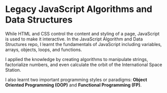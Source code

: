 # Legacy JavaScript Algorithms and Data Structures

While HTML and CSS control the content and styling of a page, JavaScript is used to make it interactive. 
In the JavaScript Algorithm and Data Structures repo, I learnt the fundamentals of JavaScript including variables, arrays, objects, loops, and functions.

I applied the knowledge by creating algorithms to manipulate strings, factorialize numbers, and even calculate the orbit of the International Space Station.

I also learnt two important programming styles or paradigms: **Object Oriented Programming (OOP)** and **Functional Programming (FP)**.
